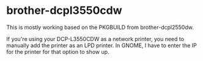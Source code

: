 # brother-dcpl3550cdw

This is mostly working based on the PKGBUILD from brother-dcpl2550dw.

If you're using your DCP-L3550CDW as a network printer, you need to manually add the printer as an LPD printer. In GNOME, I have to enter the IP for the printer for that option to show up.
